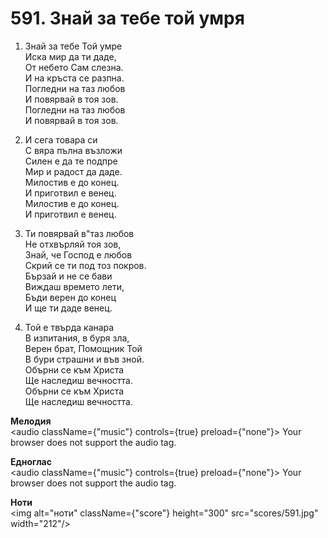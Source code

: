 # 591. Знай за тебе той умря

1. Знай за тебе Той умре  
Иска мир да ти даде,  
От небето Сам слезна.  
И на кръста се разпна.  
Погледни на таз любов  
И повярвай в тоя зов.  
Погледни на таз любов  
И повярвай в тоя зов.  

2. И сега товара си  
С вяра пълна възложи  
Силен е да те подпре  
Мир и радост да даде.  
Милостив е до конец.  
И приготвил е венец.  
Милостив е до конец.  
И приготвил е венец.  

3. Ти повярвай в"таз любов  
Не отхвърляй тоя зов,  
Знай, че Господ е любов  
Скрий се ти под тоз покров.  
Бързай и не се бави  
Виждаш времето лети,  
Бъди верен до конец  
И ще ти даде венец.  

4. Той е твърда канара  
В изпитания, в буря зла,  
Верен брат, Помощник Той  
В бури страшни и във зной.  
Обърни се към Христа  
Ще наследиш вечността.  
Обърни се към Христа  
Ще наследиш вечността.

**Мелодия**  
<audio className={"music"} controls={true} preload={"none"}>
    <source src="mp3/591.mp3" type="audio/mpeg"/>
    Your browser does not support the audio tag.
</audio>

**Едноглас**  
<audio className={"music"} controls={true} preload={"none"}>
    <source src="transp/591.mp3" type="audio/mpeg"/>
    Your browser does not support the audio tag.
</audio>

**Ноти**  
<img alt="ноти" className={"score"} height="300" src="scores/591.jpg" width="212"/>
